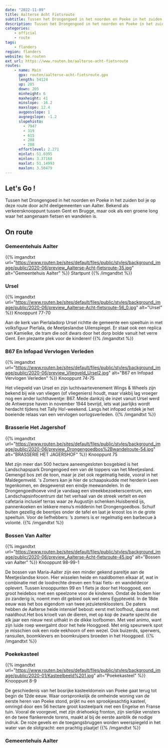 ```yaml
---
date: "2022-11-09"
title: Aalterse Acht Fietsroute
subtitle: Tussen het Drongengoed in het noorden en Poeke in het zuiden bol je op deze route door acht deelgemeenten van Aalter
description: Tussen het Drongengoed in het noorden en Poeke in het zuiden bol je op deze route door acht deelgemeenten van Aalter
categories:
    - official
    - route
tags:
    - flanders
region: flanders
website: be.routen
ext_url: https://www.routen.be/aalterse-acht-fietsroute
routes:
    - name: Main
      gpx: routen/aalterse-acht-fietsroute.gpx
      length: 54124
      up: 205
      down: 205
      minheight: 6
      maxheight: 41
      minslope: -16.2
      maxslope: 12.4
      avgposslope: 1
      avgnegslope: -1.2
      slopehisto:
        - 7947
        - 319
        - 615
        - 208
        - 208
      effortlevel: 2.271
      minlat: 51.0395
      minlon: 3.37168
      maxlat: 51.14993
      maxlon: 3.50479
---
```


## Let's Go ! 

Tussen het Drongengoed in het noorden en Poeke in het zuiden bol je op deze route door acht deelgemeenten van Aalter. Bekend als verkeersknooppunt tussen Gent en Brugge, maar ook als een groene long waar het aangenaam fietsen en wandelen is.

## On route

### Gemeentehuis Aalter

{{% imgandtxt url="https://www.routen.be/sites/default/files/public/styles/background_image/public/2020-06/preview_Aalterse-Acht-fietsroute-35.jpg" alt="Gemeentehuis Aalter" %}}
Startpunt
{{% /imgandtxt %}}

### Ursel

{{% imgandtxt url="https://www.routen.be/sites/default/files/public/styles/background_image/public/2020-06/preview_Aalterse-Acht-fietsroute-56_0.jpg" alt="Ursel" %}}
Knooppunt 77-70

Aan de kerk van Pierlaladorp Ursel richtte de gemeente een speeltuin in met volksfiguur Pierlala, de Meetjeslandse Uilenspiegel. Er staat ook een replica van Kamielke, de tram die ooit dwars door het dorp bolde vanuit het verre Gent. Een plezante plek voor de kinderen!
{{% /imgandtxt %}}

### B67 En Infopad Vervlogen Verleden

{{% imgandtxt url="https://www.routen.be/sites/default/files/public/styles/background_image/public/2020-06/preview_Vliegveld_Ursel2.jpg" alt="B67 en Infopad Vervlogen Verleden" %}}
Knooppunt 74-75

Het vliegveld van Ursel en zijn luchtvaartevenement Wings & Wheels zijn bekend bij wie van vliegen (of vliegeniers) houdt, maar vlakbij lag vroeger nog een ander luchthaventje: B67. Mede dankzij de inzet vanuit Ursel werd de Antwerpse haven in november 1944 bevrijd, iets wat jaarlijks wordt herdacht tijdens het Tally Ho!-weekend. Langs het infopad ontdek je het boeiende relaas van een vervlogen oorlogsverleden.
{{% /imgandtxt %}}

### Brasserie Het Jagershof

{{% imgandtxt url="https://www.routen.be/sites/default/files/public/styles/background_image/public/2020-06/preview_Drongengoedbos%2Bwandelroute-54.jpg" alt="BRASSERIE HET JAGERSHOF" %}}
Knooppunt 75

Met zijn meer dan 500 hectare aaneengesloten bosgebied is het Landschapspark Drongengoed een van dé toppers van het Meetjesland. Gemengd bos zet de toon, maar je ziet ook regelmatig heide, vooral in het Maldegemveld. 's Zomers kan je hier de schaapskudde met herderin Leen tegenkomen, en desgewenst een eindje meewandelen. In de Drongengoedhoeve vind je vandaag een streekbezoekerscentrum, een Landschapsinfocentrum dat het verhaal van de streek vertelt en een cafetaria inclusief terras waar ze Augustijn schenken.Huisbereid ijs, pannenkoeken en lekkere menu’s middenin het Drongengoedbos. Schuif buiten gezellig de beentjes onder de tafel en laat je kroost los in de grote speeltuin. Voor de liefhebbers: ’s zomers is er regelmatig een barbecue à volonté.
{{% /imgandtxt %}}

### Bossen Van Aalter

{{% imgandtxt url="https://www.routen.be/sites/default/files/public/styles/background_image/public/2020-06/preview_Aalterse-Acht-fietsroute-45.jpg" alt="Bossen van Aalter" %}}
Knooppunt 98-99-1

De bossen van Maria-Aalter zijn een minder gekend pareltje aan de Meetjeslandse kroon. Hier wisselen heide en naaldbomen elkaar af, wat in combinatie met de loodrechte dreven een fraai fiets- en wandeldecor oplevert. Tussen knooppunten 99 en 1 fiets je door het Hooggoed, een groot heidebos met een speelzone voor de kinderen. Omdat de bodem hier zo zanderig is, noemt men dit gebied ook wel eens Egypteveld. In de 18de eeuw was het bos eigendom van twee jezuïetenkloosters. De paters hebben de Aalterse heide intensief bebost: eerst met loofhout, daarna met naaldhout.Het bos krioelt van de dieren, met op kop de zwarte specht die elk jaar een nieuw nest uithakt in de dikke loofbomen. Met veel animo, want zijn luide roep weergalmt door het hele Hooggoed. Met enig speurwerk spot je misschien ook een rode eekhoorn of een wezel. Ook buizerds, sperwers, ransuilen, boomklevers en boomkruipers broeden in het Hooggoed.
{{% /imgandtxt %}}

### Poekekasteel

{{% imgandtxt url="https://www.routen.be/sites/default/files/public/styles/background_image/public/2020-01/Kasteelbeeld%201.jpg" alt="Poekekasteel" %}}
Knooppunt 8-9

De geschiedenis van het bosrijke kasteeldomein van Poeke gaat terug tot begin de 12de eeuw. Waar oorspronkelijk de omheinde woning van de eerste heren van Poeke stond, prijkt nu een sprookjesachtig kasteel, omringd door een 56 hectare groot kasteelpark met een Engelse en Franse tuin. Vooral de voorgevel, met zijn driehoekig fronton, zijn sierlijke vensters en de twee flankerende torens, maakt al bij de eerste aanblik de nodige indruk. De roze gevels en de toegangsbruggen worden weerspiegeld in het water van de slotgracht: een prachtig plaatje!
{{% /imgandtxt %}}

### Gemeentehuis Aalter


